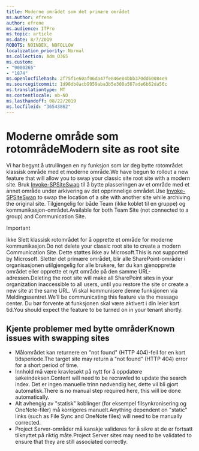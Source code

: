 ```yaml
---
title: Moderne området som det primære området
ms.author: efrene
author: efrene
ms.audience: ITPro
ms.topic: article
ms.date: 8/7/2019
ROBOTS: NOINDEX, NOFOLLOW
localization_priority: Normal
ms.collection: Adm_O365
ms.custom:
- "9000265"
- "1874"
ms.openlocfilehash: 2f75f1e60af06da47fe846e84bbb370dd60084e9
ms.sourcegitcommit: 1d98db8acb9959aba3b5e308a567ade6b62da56c
ms.translationtype: MT
ms.contentlocale: nb-NO
ms.lasthandoff: 08/22/2019
ms.locfileid: "36543862"
---
```

# <a name="modern-site-as-root-site"></a><span data-ttu-id="bdef5-102">Moderne område som rotområde</span><span class="sxs-lookup"><span data-stu-id="bdef5-102">Modern site as root site</span></span>

<span data-ttu-id="bdef5-103">Vi har begynt å utrullingen en ny funksjon som lar deg bytte rotområdet klassisk område med et moderne område.</span><span class="sxs-lookup"><span data-stu-id="bdef5-103">We have begun to rollout a new feature that will allow you to swap your classic site root site with a modern site.</span></span> <span data-ttu-id="bdef5-104">Bruk [Invoke-SPSiteSwap](https://docs.microsoft.com/powershell/module/sharepoint-online/invoke-spositeswap?view=sharepoint-ps) til å bytte plasseringen av et område med et annet område under arkivering av det opprinnelige området.</span><span class="sxs-lookup"><span data-stu-id="bdef5-104">Use [Invoke-SPSiteSwap](https://docs.microsoft.com/powershell/module/sharepoint-online/invoke-spositeswap?view=sharepoint-ps) to swap the location of a site with another site while archiving the original site.</span></span> <span data-ttu-id="bdef5-105">Tilgjengelig for både Team (ikke koblet til en gruppe) og kommunikasjon-området.</span><span class="sxs-lookup"><span data-stu-id="bdef5-105">Available for both Team Site (not connected to a group) and Communication Site.</span></span> 

>[!Important]
> <span data-ttu-id="bdef5-106">Ikke Slett klassisk rotområdet for å opprette et område for moderne kommunikasjon.</span><span class="sxs-lookup"><span data-stu-id="bdef5-106">Do not delete your classic root site to create a modern Communication Site.</span></span> <span data-ttu-id="bdef5-107">Dette støttes ikke av Microsoft.</span><span class="sxs-lookup"><span data-stu-id="bdef5-107">This is not supported by Microsoft.</span></span> <span data-ttu-id="bdef5-108">Sletter det primære området, blir alle SharePoint-områder i organisasjonen utilgjengelig for alle brukere, før du kan gjenopprette området eller opprette et nytt område på den samme URL-adressen.</span><span class="sxs-lookup"><span data-stu-id="bdef5-108">Deleting the root site will make all SharePoint sites in your organization inaccessible to all users, until you restore the site or create a new site at the same URL.</span></span> <span data-ttu-id="bdef5-109">Vi skal kommunisere denne funksjonen via Meldingssentret.</span><span class="sxs-lookup"><span data-stu-id="bdef5-109">We’ll be communicating this feature via the message center.</span></span> <span data-ttu-id="bdef5-110">Du bør forvente at funksjonen skal være aktivert i din leier kort tid.</span><span class="sxs-lookup"><span data-stu-id="bdef5-110">You should expect the feature to be turned on in your tenant shortly.</span></span>

## <a name="known-issues-with-swapping-sites"></a><span data-ttu-id="bdef5-111">Kjente problemer med bytte områder</span><span class="sxs-lookup"><span data-stu-id="bdef5-111">Known issues with swapping sites</span></span>
- <span data-ttu-id="bdef5-112">Målområdet kan returnere en "not found" (HTTP 404)-feil for en kort tidsperiode.</span><span class="sxs-lookup"><span data-stu-id="bdef5-112">The target site may return a "not found" (HTTP 404) error for a short period of time.</span></span>
- <span data-ttu-id="bdef5-113">Innhold må være kravlesøkt på nytt for å oppdatere søkeindeksen.</span><span class="sxs-lookup"><span data-stu-id="bdef5-113">Content will need to be recrawled to update the search index.</span></span> <span data-ttu-id="bdef5-114">Det er ingen manuelle trinn nødvendig her, dette vil bli gjort automatisk.</span><span class="sxs-lookup"><span data-stu-id="bdef5-114">There is no manual step required here, this will be done automatically.</span></span>
- <span data-ttu-id="bdef5-115">Alt avhengig av "statisk" koblinger (for eksempel filsynkronisering og OneNote-filer) må korrigeres manuelt.</span><span class="sxs-lookup"><span data-stu-id="bdef5-115">Anything dependent on "static" links (such as File Sync and OneNote files) will need to be manually corrected.</span></span>
- <span data-ttu-id="bdef5-116">Project Server-områder må kanskje valideres for å sikre at de er fortsatt tilknyttet på riktig måte.</span><span class="sxs-lookup"><span data-stu-id="bdef5-116">Project Server sites may need to be validated to ensure that they are still associated correctly.</span></span> 
